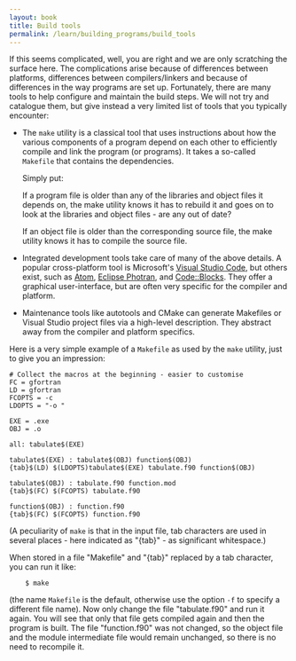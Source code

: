 ```yaml
---
layout: book
title: Build tools
permalink: /learn/building_programs/build_tools
---
```


If this seems complicated, well, you are right and we are only
scratching the surface here. The complications arise because of
differences between platforms, differences between compilers/linkers and
because of differences in the way programs are set up. Fortunately,
there are many tools to help configure and maintain the build steps.
We will not try and catalogue them, but give instead a very limited
list of tools that you typically encounter:

* The `make` utility is a classical tool that uses instructions about
how the various components of a program depend on each other to
efficiently compile and link the program (or programs). It takes a
so-called `Makefile` that contains the dependencies.

    Simply put:

    If a program file is older than any of the libraries and object files
it depends on, the make utility knows it has to rebuild it and goes on
to look at the libraries and object files - are any out of date?

    If an object file is older than the corresponding source file, the
make utility knows it has to compile the source file.

* Integrated development tools take care of many of the above details. A
popular cross-platform  tool is Microsoft's [Visual Studio Code](https://code.visualstudio.com/), but others exist,
such as [Atom](https://atom.io/), [Eclipse Photran](https://www.eclipse.org/photran/), and [Code::Blocks](http://www.codeblocks.org/). They offer a graphical
user-interface, but are often very specific for the compiler and
platform.

* Maintenance tools like autotools and CMake can generate Makefiles or
Visual Studio project files via a high-level description. They abstract
away from the compiler and platform specifics.

Here is a very simple example of a `Makefile` as used by the `make` utility,
just to give you an impression:

    # Collect the macros at the beginning - easier to customise
    FC = gfortran
    LD = gfortran
    FCOPTS = -c
    LDOPTS = "-o "

    EXE = .exe
    OBJ = .o

    all: tabulate$(EXE)

    tabulate$(EXE) : tabulate$(OBJ) function$(OBJ)
    {tab}$(LD) $(LDOPTS)tabulate$(EXE) tabulate.f90 function$(OBJ)

    tabulate$(OBJ) : tabulate.f90 function.mod
    {tab}$(FC) $(FCOPTS) tabulate.f90

    function$(OBJ) : function.f90
    {tab}$(FC) $(FCOPTS) function.f90

(A peculiarity of `make` is that in the input file, tab characters are used
in several places - here indicated as "{tab}" - as significant whitespace.)

When stored in a file "Makefile" and "{tab}" replaced by a tab character,
you can run it like:

```shell
    $ make
```

(the name `Makefile` is the default, otherwise use the option `-f` to specify
a different file name). Now only change the file "tabulate.f90" and run it
again. You will see that only that file gets compiled again and then the
program is built. The file "function.f90" was not changed, so the object
file and the module intermediate file would remain unchanged, so there
is no need to recompile it.
